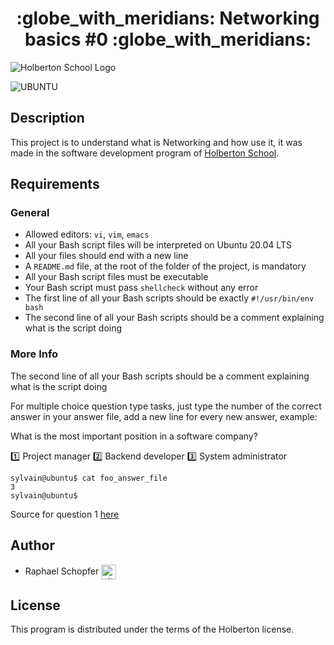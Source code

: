 <div align="center">
    <h1>:globe_with_meridians: Networking basics #0 :globe_with_meridians:</h1>
</div>

![Holberton School Logo](https://images.ctfassets.net/ii9ehdcj88bc/2CC58hnivl0LvIEnCeYB33/f2e9b355bfc243b6c292a8e0191987c9/Black_WordmarkHolberton01-01.png)

![UBUNTU](https://img.shields.io/badge/Ubuntu-E95420?style=for-the-badge&logo=ubuntu&logoColor=white)

## Description

This project is to understand what is Networking and how use it, it was made in the software development program of [Holberton School](https://www.holbertonschool.fr/).

## Requirements

### General

* Allowed editors: ```vi```, ```vim```, ```emacs```
* All your Bash script files will be interpreted on Ubuntu 20.04 LTS
* All your files should end with a new line
* A ```README.md``` file, at the root of the folder of the project, is mandatory
* All your Bash script files must be executable
* Your Bash script must pass ```shellcheck``` without any error
* The first line of all your Bash scripts should be exactly ```#!/usr/bin/env bash```
* The second line of all your Bash scripts should be a comment explaining what is the script doing


### More Info

The second line of all your Bash scripts should be a comment explaining what is the script doing

For multiple choice question type tasks, just type the number of the correct answer in your answer file, add a new line for every new answer, example:

What is the most important position in a software company?

   :one: Project manager
   :two: Backend developer
   :three: System administrator

```
sylvain@ubuntu$ cat foo_answer_file
3
sylvain@ubuntu$
```

Source for question 1 [here](https://twitter.com/devopsreact/status/831922429215662080)

## Author

* Raphael Schopfer <a href="https://github.com/RaphSchp" rel="nofollow"><img align="center" alt="github" src="https://www.vectorlogo.zone/logos/github/github-tile.svg" height="24" /></a>

## License

This program is distributed under the terms of the Holberton license. 